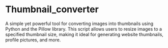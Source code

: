 # Thumbnail_converter
A simple yet powerful tool for converting images into thumbnails using Python and the Pillow library. This script allows users to resize images to a specified thumbnail size, making it ideal for generating website thumbnails, profile pictures, and more.
